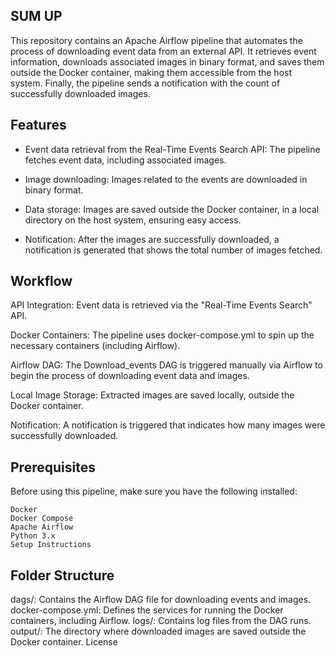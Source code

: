 ## SUM UP
This repository contains an Apache Airflow pipeline that automates the process of downloading event data from an external API. It retrieves event information, downloads associated images in binary format, and saves them outside the Docker container, making them accessible from the host system. Finally, the pipeline sends a notification with the count of successfully downloaded images.

## Features
- Event data retrieval from the Real-Time Events Search API: The pipeline fetches event data, including associated images.

- Image downloading: Images related to the events are downloaded in binary format.

- Data storage: Images are saved outside the Docker container, in a local directory on the host system, ensuring easy access.

- Notification: After the images are successfully downloaded, a notification is generated that shows the total number of images fetched.

## Workflow
API Integration: Event data is retrieved via the "Real-Time Events Search" API.


Docker Containers: The pipeline uses docker-compose.yml to spin up the necessary containers (including Airflow).


Airflow DAG: The Download_events DAG is triggered manually via Airflow to begin the process of downloading event data and images.


Local Image Storage: Extracted images are saved locally, outside the Docker container.


Notification: A notification is triggered that indicates how many images were successfully downloaded.



## Prerequisites
Before using this pipeline, make sure you have the following installed:

    Docker
    Docker Compose
    Apache Airflow
    Python 3.x
    Setup Instructions

## Folder Structure
dags/: Contains the Airflow DAG file for downloading events and images.
docker-compose.yml: Defines the services for running the Docker containers, including Airflow.
logs/: Contains log files from the DAG runs.
output/: The directory where downloaded images are saved outside the Docker container.
License

